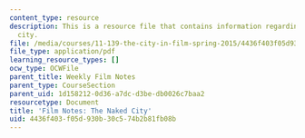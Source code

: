 ```yaml
---
content_type: resource
description: This is a resource file that contains information regarding the naked
  city.
file: /media/courses/11-139-the-city-in-film-spring-2015/4436f403f05d930b30c574b2b81fb08b_MIT11_139S15_TheNakedCity.pdf
file_type: application/pdf
learning_resource_types: []
ocw_type: OCWFile
parent_title: Weekly Film Notes
parent_type: CourseSection
parent_uid: 1d158212-0d36-a7dc-d3be-db0026c7baa2
resourcetype: Document
title: 'Film Notes: The Naked City'
uid: 4436f403-f05d-930b-30c5-74b2b81fb08b
---
```

